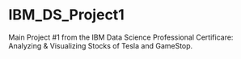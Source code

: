 # IBM_DS_Project1

Main Project #1 from the IBM Data Science Professional Certificare: Analyzing & Visualizing Stocks of Tesla and GameStop.
